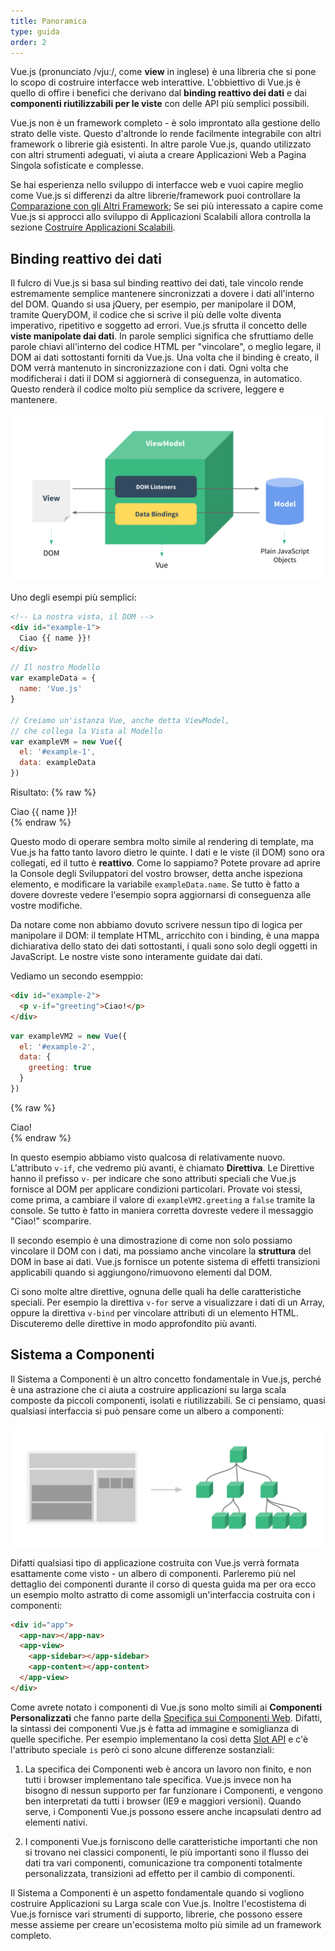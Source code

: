 ```yaml
---
title: Panoramica
type: guida
order: 2
---
```


Vue.js (pronunciato /vjuː/, come **view** in inglese) è una libreria che si pone lo scopo di costruire interfacce web interattive. L'obbiettivo di Vue.js è quello di offire i benefici che derivano dal **binding reattivo dei dati** e dai **componenti riutilizzabili per le viste** con delle API più semplici possibili.

Vue.js non è un framework completo - è solo improntato alla gestione dello strato delle viste. Questo d'altronde lo rende facilmente integrabile con altri framework o librerie già esistenti. In altre parole Vue.js, quando utilizzato con altri strumenti adeguati, vi aiuta a creare Applicazioni Web a Pagina Singola sofisticate e complesse.

Se hai esperienza nello sviluppo di interfacce web e vuoi capire meglio come Vue.js si differenzi da altre librerie/framework puoi controllare la [Comparazione con gli Altri Framework](comparison.html); Se sei più interessato a capire come Vue.js si approcci allo sviluppo di Applicazioni Scalabili allora controlla la sezione [Costruire Applicazioni Scalabili](application.html).

## Binding reattivo dei dati

Il fulcro di Vue.js si basa sul binding reattivo dei dati, tale vincolo rende estremamente semplice mantenere sincronizzati a dovere i dati all'interno del DOM. Quando si usa jQuery, per esempio, per manipolare il DOM, tramite QueryDOM, il codice che si scrive il più delle volte diventa imperativo, ripetitivo e soggetto ad errori. Vue.js sfrutta il concetto delle **viste manipolate dai dati**. In parole semplici significa che sfruttiamo delle parole chiavi all'interno del codice HTML per "vincolare", o meglio legare, il DOM ai dati sottostanti forniti da Vue.js. Una volta che il binding è creato, il DOM verrà mantenuto in sincronizzazione con i dati. Ogni volta che modificherai i dati il DOM si aggiornerà di conseguenza, in automatico. Questo renderà il codice molto più semplice da scrivere, leggere e mantenere.

![MVVM](/images/mvvm.png)

Uno degli esempi più semplici:

``` html
<!-- La nostra vista, il DOM -->
<div id="example-1">
  Ciao {{ name }}!
</div>
```

``` js
// Il nostro Modello
var exampleData = {
  name: 'Vue.js'
}

// Creiamo un'istanza Vue, anche detta ViewModel,
// che collega la Vista al Modello
var exampleVM = new Vue({
  el: '#example-1',
  data: exampleData
})
```

Risultato:
{% raw %}
<div id="example-1" class="demo">Ciao {{ name }}!</div>
<script>
var exampleData = {
  name: 'Vue.js'
}
var exampleVM = new Vue({
  el: '#example-1',
  data: exampleData
})
</script>
{% endraw %}

Questo modo di operare sembra molto simile al rendering di template, ma Vue.js ha fatto tanto lavoro dietro le quinte. I dati e le viste (il DOM) sono ora collegati, ed il tutto è **reattivo**. Come lo sappiamo? Potete provare ad aprire la Console degli Sviluppatori del vostro browser, detta anche ispeziona elemento, e modificare la variabile `exampleData.name`. Se tutto è fatto a dovere dovreste vedere l'esempio sopra aggiornarsi di conseguenza alle vostre modifiche.

Da notare come non abbiamo dovuto scrivere nessun tipo di logica per manipolare il DOM: il template HTML, arricchito con i binding, è una mappa dichiarativa dello stato dei dati sottostanti, i quali sono solo degli oggetti in JavaScript. Le nostre viste sono interamente guidate dai dati.

Vediamo un secondo esemppio:

``` html
<div id="example-2">
  <p v-if="greeting">Ciao!</p>
</div>
```

``` js
var exampleVM2 = new Vue({
  el: '#example-2',
  data: {
    greeting: true
  }
})
```

{% raw %}
<div id="example-2" class="demo">
  <span v-if="greeting">Ciao!</span>
</div>
<script>
var exampleVM2 = new Vue({
  el: '#example-2',
  data: {
    greeting: true
  }
})
</script>
{% endraw %}

In questo esempio abbiamo visto qualcosa di relativamente nuovo. L'attributo `v-if`, che vedremo più avanti, è chiamato **Direttiva**. Le Direttive hanno il prefisso `v-` per indicare che sono attributi speciali che Vue.js fornisce al DOM per applicare condizioni particolari. Provate voi stessi, come prima, a cambiare il valore di `exampleVM2.greeting` a `false` tramite la console. Se tutto è fatto in maniera corretta dovreste vedere il messaggio "Ciao!" scomparire.

Il secondo esempio è una dimostrazione di come non solo possiamo vincolare il DOM con i dati, ma possiamo anche vincolare la **struttura** del DOM in base ai dati. Vue.js fornisce un potente sistema di effetti transizioni applicabili quando si aggiungono/rimuovono elementi dal DOM.

Ci sono molte altre direttive, ognuna delle quali ha delle caratteristiche speciali. Per esempio la direttiva `v-for` serve a visualizzare i dati di un Array, oppure la direttiva `v-bind` per vincolare attributi di un elemento HTML. Discuteremo delle direttive in modo approfondito più avanti.

## Sistema a Componenti

Il Sistema a Componenti è un altro concetto fondamentale in Vue.js, perché è una astrazione che ci aiuta a costruire applicazioni su larga scala composte da piccoli componenti, isolati e riutilizzabili. Se ci pensiamo, quasi qualsiasi interfaccia si può pensare come un albero a componenti:

![Albero a Componenti](/images/components.png)

Difatti qualsiasi tipo di applicazione costruita con Vue.js verrà formata esattamente come visto - un albero di componenti. Parleremo più nel dettaglio dei componenti durante il corso di questa guida ma per ora ecco un esempio molto astratto di come assomigli un'interfaccia costruita con i componenti:

``` html
<div id="app">
  <app-nav></app-nav>
  <app-view>
    <app-sidebar></app-sidebar>
    <app-content></app-content>
  </app-view>
</div>
```

Come avrete notato i componenti di Vue.js sono molto simili ai **Componenti Personalizzati** che fanno parte della [Specifica sui Componenti Web](http://www.w3.org/wiki/WebComponents/). Difatti, la sintassi dei componenti Vue.js è fatta ad immagine e somiglianza di quelle specifiche. Per esempio implementano la così detta [Slot API](https://github.com/w3c/webcomponents/blob/gh-pages/proposals/Slots-Proposal.md) e c'è l'attributo speciale `is` però ci sono alcune differenze sostanziali:

1. La specifica dei Componenti web è ancora un lavoro non finito, e non tutti i browser implementano tale specifica. Vue.js invece non ha bisogno di nessun supporto per far funzionare i Componenti, e vengono ben interpretati da tutti i browser (IE9 e maggiori versioni). Quando serve, i Componenti Vue.js possono essere anche incapsulati dentro ad elementi nativi.

2. I componenti Vue.js forniscono delle caratteristiche importanti che non si trovano nei classici componenti, le più importanti sono il flusso dei dati tra vari componenti, comunicazione tra componenti totalmente personalizzata, transizioni ad effetto per il cambio di componenti.

Il Sistema a Componenti è un aspetto fondamentale quando si vogliono costruire Applicazioni su Larga scale con Vue.js. Inoltre l'ecostistema di Vue.js fornisce vari strumenti di supporto, librerie, che possono essere messe assieme per creare un'ecosistema molto più simile ad un framework completo.
